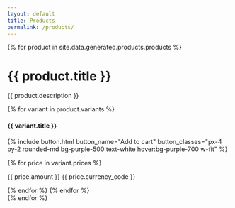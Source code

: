 ```yaml
---
layout: default
title: Products
permalink: /products/
---
```


<script src="/assets/js/medusajs.js"></script>
<script>
  async function processProducts(products) {
    const productsById = {};
    for (const product of (await products).products) {
      productsById[product.id] = product;

      product.variantsById = {};
      for (const variant of product.variants) {
        product.variantsById[variant.id] = variant;
      }
    }
    return productsById;
  }
</script>

<div class="flex" x-data="{ products: processProducts(medusaAPI.products.list()) }">
{% for product in site.data.generated.products.products %}

<div class="flex flex-col">
<h1>{{ product.title }}</h1>
<p>{{ product.description }}</p>

{% for variant in product.variants %}

  <h4>{{ variant.title }}</h4>
  <template x-if="await products">
    <p>Stock: <span x-html="(await products)['{{ product.id }}'].variantsById['{{ variant.id }}'].inventory_quantity"></span></p>
  </template>

  {% include button.html button_name="Add to cart" button_classes="px-4 py-2 rounded-md bg-purple-500 text-white hover:bg-purple-700 w-fit" %}

{% for price in variant.prices %}
  <p>{{ price.amount }} {{ price.currency_code }}</p>
{% endfor %}
{% endfor %}
</div>
{% endfor %}
</div>
<script defer src="https://unpkg.com/alpinejs@3.10.3/dist/cdn.min.js"></script>
